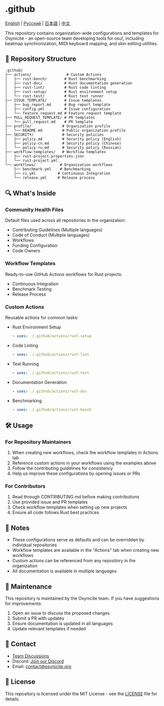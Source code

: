 # .github

[English](./README.md) | [Русский](./README_RU.md) | [日本語](./README_JP.md) | [中文](./README_ZH.md)

This repository contains organization-wide configurations and templates for Osynicite - an open-source team developing tools for osu!, including beatmap synchronization, MIDI keyboard mapping, and skin editing utilities.

## 📂 Repository Structure
```plaintext
.github/
├── actions/                # Custom Actions
│   ├── rust-bench/        # Rust benchmarking
│   ├── rust-doc/          # Rust documentation generation
│   ├── rust-lint/         # Rust code linting
│   ├── rust-setup/        # Rust environment setup
│   └── rust-test/         # Rust test runner
├── ISSUE_TEMPLATE/        # Issue templates
│   ├── bug_report.md      # Bug report template
│   ├── config.yml         # Issue configuration
│   └── feature_request.md # Feature request template
├── PULL_REQUEST_TEMPLATE/ # PR templates
│   └── pull_request.md    # PR template
├── profile/              # Organization profile
│   └── README.md         # Public organization profile
├── SECURITY/             # Security policies
│   ├── policy.md         # Security policy (English)
│   ├── policy-cn.md      # Security policy (Chinese)
│   └── policy-ru.md      # Security policy (Russian)
├── workflow-templates/   # Workflow templates
│   ├── rust-project.properties.json
│   └── rust-project.yml
└── workflows/           # Organization workflows
    ├── benchmark.yml    # Benchmarking
    ├── ci.yml          # Continuous Integration
    └── release.yml     # Release process
```

## 🔍 What's Inside
### Community Health Files
Default files used across all repositories in the organization:
- Contributing Guidelines (Multiple languages)
- Code of Conduct (Multiple languages)
- Workflows
- Funding Configuration
- Code Owners

### Workflow Templates
Ready-to-use GitHub Actions workflows for Rust projects:
- Continuous Integration
- Benchmark Testing
- Release Process

### Custom Actions
Reusable actions for common tasks:
- Rust Environment Setup
  ```yaml
  - uses: ./.github/actions/rust-setup
  ```
- Code Linting
  ```yaml
  - uses: ./.github/actions/rust-lint
  ```
- Test Running
  ```yaml
  - uses: ./.github/actions/rust-test
  ```
- Documentation Generation
  ```yaml
  - uses: ./.github/actions/rust-doc
  ```
- Benchmarking
  ```yaml
  - uses: ./.github/actions/rust-bench
  ```

## 🛠️ Usage
### For Repository Maintainers
1. When creating new workflows, check the workflow templates in Actions tab
2. Reference custom actions in your workflows using the examples above
3. Follow the contributing guidelines for consistency
4. Help us improve these configurations by opening issues or PRs

### For Contributors
1. Read through CONTRIBUTING.md before making contributions
2. Use provided issue and PR templates
3. Check workflow templates when setting up new projects
4. Ensure all code follows Rust best practices

## 📝 Notes
- These configurations serve as defaults and can be overridden by individual repositories
- Workflow templates are available in the "Actions" tab when creating new workflows
- Custom actions can be referenced from any repository in the organization
- All documentation is available in multiple languages

## 🔄 Maintenance
This repository is maintained by the Osynicite team. If you have suggestions for improvements:
1. Open an issue to discuss the proposed changes
2. Submit a PR with updates
3. Ensure documentation is updated in all languages
4. Update relevant templates if needed

## 📮 Contact
- [Team Discussions](https://github.com/orgs/Osynicite/discussions)
- Discord: [Join our Discord](https://discord.gg/osynicite)
- Email: [contact@osynicite.org](mailto:contact@osynicite.org)

## 📄 License
This repository is licensed under the MIT License - see the [LICENSE](LICENSE) file for details.
